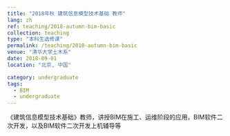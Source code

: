 ```yaml
---
title: "2018年秋 建筑信息模型技术基础 教师"
lang: zh
ref: teaching/2018-autumn-bim-basic
collection: teaching
type: "本科生选修课"
permalink: /teaching/2018-autumn-bim-basic
venue: "清华大学土木系"
date: 2018-09-01
location: "北京, 中国"

category: undergraduate
tags: 
  - BIM
  - undergraduate
---
```


《建筑信息模型技术基础》教师，讲授BIM在施工、运维阶段的应用，BIM软件二次开发，以及BIM软件二次开发上机辅导等